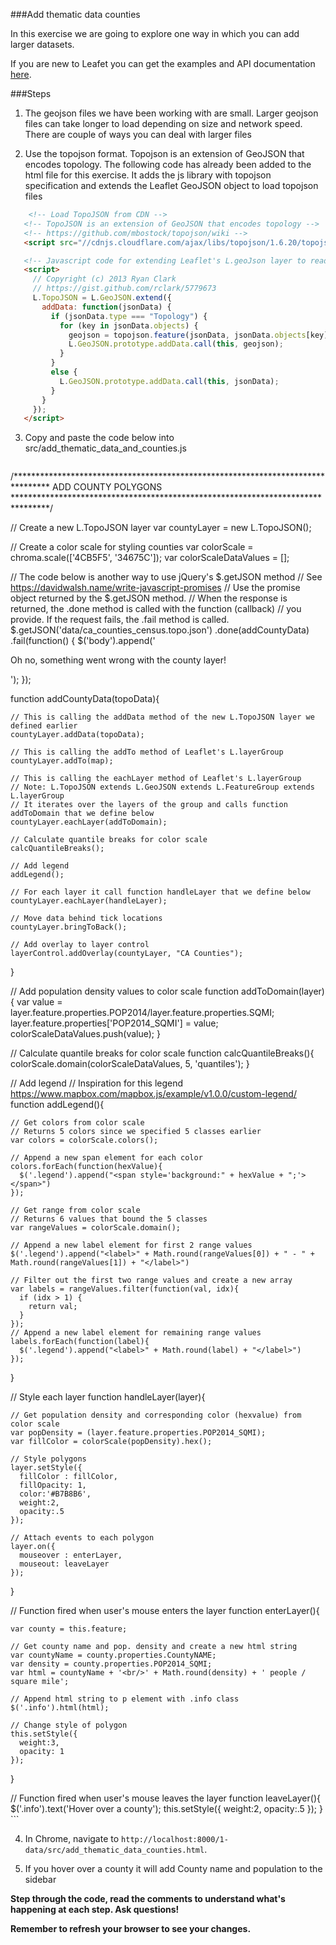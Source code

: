 ###Add thematic data counties

In this exercise we are going to explore one way in which you can add larger datasets.
 
If you are new to Leafet you can get the examples and API documentation [here](http://leafletjs.com/).

###Steps

1. The geojson files we have been working with are small. Larger geojson files can take longer to load depending on size and network speed. There are couple of ways you can deal with larger files

2. Use the topojson format. Topojson is an extension of GeoJSON that encodes topology. The following code has already been added to the html file for this exercise. It adds the js library with topojson specification and extends the Leaflet GeoJSON object to load topojson files

 ```html
     <!-- Load TopoJSON from CDN -->
    <!-- TopoJSON is an extension of GeoJSON that encodes topology -->
    <!-- https://github.com/mbostock/topojson/wiki -->
    <script src="//cdnjs.cloudflare.com/ajax/libs/topojson/1.6.20/topojson.js"></script>

    <!-- Javascript code for extending Leaflet's L.geoJson layer to read topojson files -->
    <script>
      // Copyright (c) 2013 Ryan Clark
      // https://gist.github.com/rclark/5779673
      L.TopoJSON = L.GeoJSON.extend({
        addData: function(jsonData) {    
          if (jsonData.type === "Topology") {
            for (key in jsonData.objects) {
              geojson = topojson.feature(jsonData, jsonData.objects[key]);
              L.GeoJSON.prototype.addData.call(this, geojson);
            }
          }    
          else {
            L.GeoJSON.prototype.addData.call(this, jsonData);
          }
        }  
      });
    </script>
 ```

3. Copy and paste the code below into src/add_thematic_data_and_counties.js

    ```javascript
/********************************************************************************
    ADD COUNTY POLYGONS
  ********************************************************************************/

  // Create a new L.TopoJSON layer
  var countyLayer = new L.TopoJSON();

  // Create a color scale for styling counties
  var colorScale = chroma.scale(['4CB5F5', '34675C']);
  var colorScaleDataValues = [];

  // The code below is another way to use jQuery's $.getJSON method
  // See https://davidwalsh.name/write-javascript-promises
  // Use the promise object returned by the $.getJSON method. 
  // When the response is returned, the .done method is called with the function (callback)
  // you provide. If the request fails, the .fail method is called.
  $.getJSON('data/ca_counties_census.topo.json')
    .done(addCountyData)
    .fail(function() {
      $('body').append('<p>Oh no, something went wrong with the county layer!</p>');
  });


  function addCountyData(topoData){

    // This is calling the addData method of the new L.TopoJSON layer we defined earlier
    countyLayer.addData(topoData);
    
    // This is calling the addTo method of Leaflet's L.layerGroup
    countyLayer.addTo(map);

    // This is calling the eachLayer method of Leaflet's L.layerGroup
    // Note: L.TopoJSON extends L.GeoJSON extends L.FeatureGroup extends L.layerGroup
    // It iterates over the layers of the group and calls function addToDomain that we define below
    countyLayer.eachLayer(addToDomain);

    // Calculate quantile breaks for color scale
    calcQuantileBreaks();

    // Add legend
    addLegend();

    // For each layer it call function handleLayer that we define below
    countyLayer.eachLayer(handleLayer);

    // Move data behind tick locations
    countyLayer.bringToBack();

    // Add overlay to layer control
    layerControl.addOverlay(countyLayer, "CA Counties");
  }


  // Add population density values to color scale
  function addToDomain(layer){
    var value = layer.feature.properties.POP2014/layer.feature.properties.SQMI;
    layer.feature.properties['POP2014_SQMI'] = value;
    colorScaleDataValues.push(value);
  }


  // Calculate quantile breaks for color scale
  function calcQuantileBreaks(){
    colorScale.domain(colorScaleDataValues, 5, 'quantiles');
  }


  // Add legend
  // Inspiration for this legend https://www.mapbox.com/mapbox.js/example/v1.0.0/custom-legend/
  function addLegend(){

    // Get colors from color scale
    // Returns 5 colors since we specified 5 classes earlier
    var colors = colorScale.colors();

    // Append a new span element for each color
    colors.forEach(function(hexValue){
      $('.legend').append("<span style='background:" + hexValue + ";'></span>")
    });

    // Get range from color scale
    // Returns 6 values that bound the 5 classes
    var rangeValues = colorScale.domain();

    // Append a new label element for first 2 range values
    $('.legend').append("<label>" + Math.round(rangeValues[0]) + " - " + Math.round(rangeValues[1]) + "</label>")
    
    // Filter out the first two range values and create a new array
    var labels = rangeValues.filter(function(val, idx){
      if (idx > 1) {
        return val;
      }
    });
    // Append a new label element for remaining range values
    labels.forEach(function(label){
      $('.legend').append("<label>" + Math.round(label) + "</label>")
    });
  }


  // Style each layer
  function handleLayer(layer){

    // Get population density and corresponding color (hexvalue) from color scale
    var popDensity = (layer.feature.properties.POP2014_SQMI);
    var fillColor = colorScale(popDensity).hex();  
    
    // Style polygons
    layer.setStyle({
      fillColor : fillColor,
      fillOpacity: 1,
      color:'#B7B8B6',
      weight:2,
      opacity:.5
    });
    
    // Attach events to each polygon
    layer.on({
      mouseover : enterLayer,
      mouseout: leaveLayer
    });

  }


  // Function fired when user's mouse enters the layer
  function enterLayer(){

    var county = this.feature;

    // Get county name and pop. density and create a new html string
    var countyName = county.properties.CountyNAME;
    var density = county.properties.POP2014_SQMI;
    var html = countyName + '<br/>' + Math.round(density) + ' people / square mile';

    // Append html string to p element with .info class
    $('.info').html(html);
    
    // Change style of polygon
    this.setStyle({
      weight:3,
      opacity: 1
    });

  }


  // Function fired when user's mouse leaves the layer
  function leaveLayer(){
    $('.info').text('Hover over a county');
    this.setStyle({
      weight:2,
      opacity:.5
    });
  }
    ```

4. In Chrome, navigate to `http://localhost:8000/1-data/src/add_thematic_data_counties.html`. 

5. If you hover over a county it will add County name and population to the sidebar

__Step through the code, read the comments to understand what's happening at each step. Ask questions!__

__Remember to refresh your browser to see your changes.__

